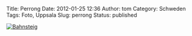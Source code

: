 Title: Perrong
Date: 2012-01-25 12:36
Author: tom
Category: Schweden
Tags: Foto, Uppsala
Slug: perrong
Status: published

[![Bahnsteig](http://www.fiket.de/pic/perrong_s.jpg "Bahnsteig")](http://www.fiket.de/pic/perrong_l.jpg)

